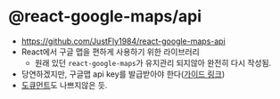 # @react-google-maps/api
- https://github.com/JustFly1984/react-google-maps-api
- React에서 구글 맵을 편하게 사용하기 위한 라이브러리
  - 원래 있던 `react-google-maps`가 유지관리 되지않아 완전히 다시 작성됨.
- 당연하겠지만, 구글맵 api key를 발급받아야 한다([가이드 링크](https://developers.google.com/maps/documentation/embed/get-api-key))
- [도큐먼트](https://react-google-maps-api-docs.netlify.app/)도 나쁘지않은 듯.